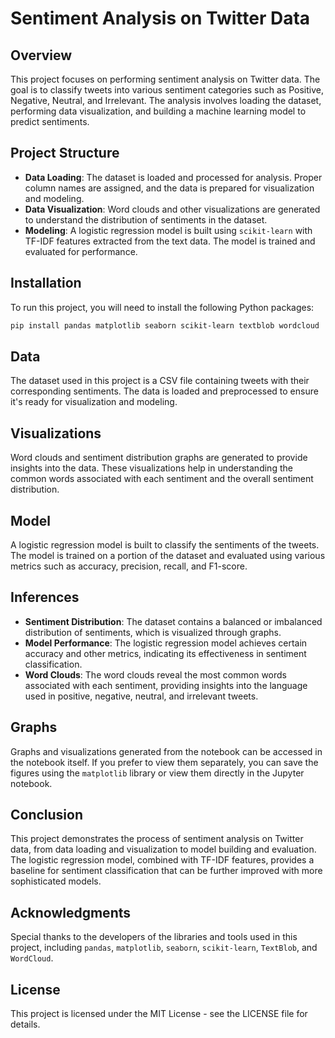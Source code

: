 
# Sentiment Analysis on Twitter Data

## Overview

This project focuses on performing sentiment analysis on Twitter data. The goal is to classify tweets into various sentiment categories such as Positive, Negative, Neutral, and Irrelevant. The analysis involves loading the dataset, performing data visualization, and building a machine learning model to predict sentiments.

## Project Structure

- **Data Loading**: The dataset is loaded and processed for analysis. Proper column names are assigned, and the data is prepared for visualization and modeling.
- **Data Visualization**: Word clouds and other visualizations are generated to understand the distribution of sentiments in the dataset.
- **Modeling**: A logistic regression model is built using `scikit-learn` with TF-IDF features extracted from the text data. The model is trained and evaluated for performance.

## Installation

To run this project, you will need to install the following Python packages:

```bash
pip install pandas matplotlib seaborn scikit-learn textblob wordcloud
```



## Data

The dataset used in this project is a CSV file containing tweets with their corresponding sentiments. The data is loaded and preprocessed to ensure it's ready for visualization and modeling.

## Visualizations

Word clouds and sentiment distribution graphs are generated to provide insights into the data. These visualizations help in understanding the common words associated with each sentiment and the overall sentiment distribution.

## Model

A logistic regression model is built to classify the sentiments of the tweets. The model is trained on a portion of the dataset and evaluated using various metrics such as accuracy, precision, recall, and F1-score.

## Inferences

- **Sentiment Distribution**: The dataset contains a balanced or imbalanced distribution of sentiments, which is visualized through graphs.
- **Model Performance**: The logistic regression model achieves certain accuracy and other metrics, indicating its effectiveness in sentiment classification.
- **Word Clouds**: The word clouds reveal the most common words associated with each sentiment, providing insights into the language used in positive, negative, neutral, and irrelevant tweets.

## Graphs

Graphs and visualizations generated from the notebook can be accessed in the notebook itself. If you prefer to view them separately, you can save the figures using the `matplotlib` library or view them directly in the Jupyter notebook.

## Conclusion

This project demonstrates the process of sentiment analysis on Twitter data, from data loading and visualization to model building and evaluation. The logistic regression model, combined with TF-IDF features, provides a baseline for sentiment classification that can be further improved with more sophisticated models.

## Acknowledgments

Special thanks to the developers of the libraries and tools used in this project, including `pandas`, `matplotlib`, `seaborn`, `scikit-learn`, `TextBlob`, and `WordCloud`.

## License

This project is licensed under the MIT License - see the LICENSE file for details.

